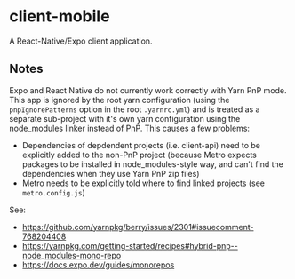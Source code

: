 # client-mobile

A React-Native/Expo client application.

## Notes

Expo and React Native do not currently work correctly with Yarn PnP mode. This app is ignored by the root yarn configuration (using the `pnpIgnorePatterns` option in the root `.yarnrc.yml`) and is treated as a separate sub-project with it's own yarn configuration using the node_modules linker instead of PnP. This causes a few problems:

- Dependencies of depdendent projects (i.e. client-api) need to be explicitly added to the non-PnP project (because Metro expects packages to be installed in node_modules-style way, and can't find the dependencies when they use Yarn PnP zip files)
- Metro needs to be explicitly told where to find linked projects (see `metro.config.js`)

See:

- https://github.com/yarnpkg/berry/issues/2301#issuecomment-768204408
- https://yarnpkg.com/getting-started/recipes#hybrid-pnp--node_modules-mono-repo
- https://docs.expo.dev/guides/monorepos
